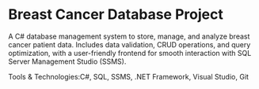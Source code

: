 # Breast Cancer Database Project

A C# database management system to store, manage, and analyze breast cancer patient data. Includes data validation, CRUD operations, and query optimization, with a user-friendly frontend for smooth interaction with SQL Server Management Studio (SSMS).

Tools & Technologies:C#, SQL, SSMS, .NET Framework, Visual Studio, Git
